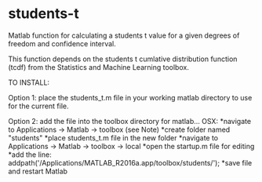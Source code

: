 # students-t
Matlab function for calculating a students t value for a given degrees of freedom and confidence interval.

This function depends on the students t cumlative distribution function (tcdf) from the Statistics and Machine Learning toolbox.

TO INSTALL:

Option 1:
place the students_t.m file in your working matlab directory to use for the current file.

Option 2:
add the file into the toolbox directory for matlab...
OSX:
*navigate to Applications -> Matlab -> toolbox (see Note)
*create folder named "students"
*place students_t.m file in the new folder
*navigate to Applications -> Matlab -> toolbox -> local
*open the startup.m file for editing
*add the line: addpath('/Applications/MATLAB_R2016a.app/toolbox/students/');
*save file and restart Matlab




